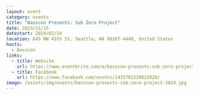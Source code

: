 ```yaml
---
layout: event
category: events
title: "Basscon Presents: Sub Zero Project"
date: 2023/11/15
datestart: 2024/02/24
location: 645 NW 45th St, Seattle, WA 98107-4440, United States
hosts:
  - Basscon
links:
  - title: Website
    url: https://www.eventbrite.com/e/basscon-presents-sub-zero-project-tickets-758065784167
  - title: Facebook
    url: https://www.facebook.com/events/1433762130815028/
image: /assets/img/events/basscon-presents-sub-zero-project-2024.jpg
---
```


